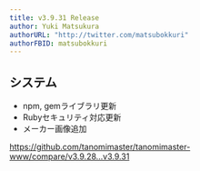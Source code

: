 ```yaml
---
title: v3.9.31 Release
author: Yuki Matsukura
authorURL: "http://twitter.com/matsubokkuri"
authorFBID: matsubokkuri
---
```


## システム

- npm, gemライブラリ更新
- Rubyセキュリティ対応更新
- メーカー画像追加

https://github.com/tanomimaster/tanomimaster-www/compare/v3.9.28...v3.9.31

